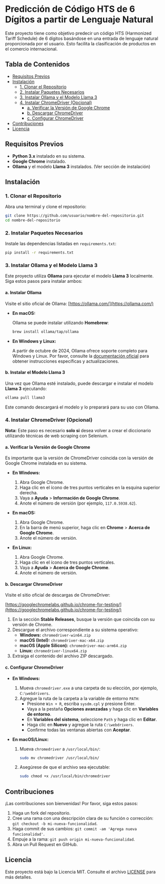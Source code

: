 # Predicción de Código HTS de 6 Dígitos a partir de Lenguaje Natural

Este proyecto tiene como objetivo predecir un código HTS (Harmonized Tariff Schedule) de 6 dígitos basándose en una entrada de lenguaje natural proporcionada por el usuario. Esto facilita la clasificación de productos en el comercio internacional.

## Tabla de Contenidos

- [Requisitos Previos](#requisitos-previos)
- [Instalación](#instalación)
  - [1. Clonar el Repositorio](#1-clonar-el-repositorio)
  - [2. Instalar Paquetes Necesarios](#2-instalar-paquetes-necesarios)
  - [3. Instalar Ollama y el Modelo Llama 3](#3-instalar-ollama-y-el-modelo-llama-3)
  - [4. Instalar ChromeDriver (Opcional)](#4-instalar-chromedriver-opcional)
    - [a. Verificar la Versión de Google Chrome](#a-verificar-la-versión-de-google-chrome)
    - [b. Descargar ChromeDriver](#b-descargar-chromedriver)
    - [c. Configurar ChromeDriver](#c-configurar-chromedriver)
- [Contribuciones](#contribuciones)
- [Licencia](#licencia)

## Requisitos Previos

- **Python 3.x** instalado en su sistema.
- **Google Chrome** instalado.
- **Ollama** y el modelo **Llama 3** instalados. (Ver sección de instalación)

## Instalación

### 1. Clonar el Repositorio

Abra una terminal y clone el repositorio:

```bash
git clone https://github.com/usuario/nombre-del-repositorio.git
cd nombre-del-repositorio
```

### 2. Instalar Paquetes Necesarios

Instale las dependencias listadas en `requirements.txt`:

```bash
pip install -r requirements.txt
```

### 3. Instalar Ollama y el Modelo Llama 3

Este proyecto utiliza **Ollama** para ejecutar el modelo **Llama 3** localmente. Siga estos pasos para instalar ambos:

#### a. Instalar Ollama

Visite el sitio oficial de Ollama: [https://ollama.com/](https://ollama.com/)

- **En macOS:**

  Ollama se puede instalar utilizando **Homebrew**:

  ```bash
  brew install ollama/tap/ollama
  ```

- **En Windows y Linux:**

  A partir de octubre de 2024, Ollama ofrece soporte completo para Windows y Linux. Por favor, consulte la [documentación oficial](https://github.com/jmorganca/ollama#readme) para obtener instrucciones específicas y actualizaciones.

#### b. Instalar el Modelo Llama 3

Una vez que Ollama esté instalado, puede descargar e instalar el modelo **Llama 3** ejecutando:

```bash
ollama pull llama3
```

Este comando descargará el modelo y lo preparará para su uso con Ollama.

### 4. Instalar ChromeDriver (Opcional)

**Nota:** Este paso es necesario **solo si** desea volver a crear el diccionario utilizando técnicas de web scraping con Selenium.

#### a. Verificar la Versión de Google Chrome

Es importante que la versión de ChromeDriver coincida con la versión de Google Chrome instalada en su sistema.

- **En Windows:**
  1. Abra Google Chrome.
  2. Haga clic en el ícono de tres puntos verticales en la esquina superior derecha.
  3. Vaya a **Ayuda** > **Información de Google Chrome**.
  4. Anote el número de versión (por ejemplo, `117.0.5938.62`).

- **En macOS:**
  1. Abra Google Chrome.
  2. En la barra de menú superior, haga clic en **Chrome** > **Acerca de Google Chrome**.
  3. Anote el número de versión.

- **En Linux:**
  1. Abra Google Chrome.
  2. Haga clic en el ícono de tres puntos verticales.
  3. Vaya a **Ayuda** > **Acerca de Google Chrome**.
  4. Anote el número de versión.

#### b. Descargar ChromeDriver

Visite el sitio oficial de descargas de ChromeDriver:

[https://googlechromelabs.github.io/chrome-for-testing/](https://googlechromelabs.github.io/chrome-for-testing/)

1. En la sección **Stable Releases**, busque la versión que coincida con su versión de Chrome.
2. Descargue el archivo correspondiente a su sistema operativo:
   - **Windows:** `chromedriver-win64.zip`
   - **macOS (Intel):** `chromedriver-mac-x64.zip`
   - **macOS (Apple Silicon):** `chromedriver-mac-arm64.zip`
   - **Linux:** `chromedriver-linux64.zip`
3. Extraiga el contenido del archivo ZIP descargado.

#### c. Configurar ChromeDriver

- **En Windows:**
  1. Mueva `chromedriver.exe` a una carpeta de su elección, por ejemplo, `C:\webdrivers`.
  2. Agregue la ruta de la carpeta a la variable de entorno `PATH`:
     - Presione `Win + R`, escriba `sysdm.cpl` y presione Enter.
     - Vaya a la pestaña **Opciones avanzadas** y haga clic en **Variables de entorno**.
     - En **Variables del sistema**, seleccione `Path` y haga clic en **Editar**.
     - Haga clic en **Nuevo** y agregue la ruta `C:\webdrivers`.
     - Confirme todas las ventanas abiertas con **Aceptar**.

- **En macOS/Linux:**
  1. Mueva `chromedriver` a `/usr/local/bin/`:
     ```bash
     sudo mv chromedriver /usr/local/bin/
     ```
  2. Asegúrese de que el archivo sea ejecutable:
     ```bash
     sudo chmod +x /usr/local/bin/chromedriver
     ```

## Contribuciones

¡Las contribuciones son bienvenidas! Por favor, siga estos pasos:

1. Haga un fork del repositorio.
2. Cree una rama con una descripción clara de su función o corrección: `git checkout -b mi-nueva-funcionalidad`.
3. Haga commit de sus cambios: `git commit -am 'Agrega nueva funcionalidad'`.
4. Empuje a la rama: `git push origin mi-nueva-funcionalidad`.
5. Abra un Pull Request en GitHub.

## Licencia

Este proyecto está bajo la Licencia MIT. Consulte el archivo [LICENSE](LICENSE) para más detalles.
